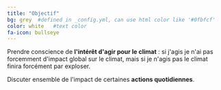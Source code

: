 ```yaml
---
title: "Objectif"
bg: grey  #defined in _config.yml, can use html color like '#0fbfcf'
color: white   #text color
fa-icon: bullseye
---
```


Prendre conscience de **l'intérêt d'agir pour le climat** : si j'agis je n'ai pas forcemment d'impact global sur le climat, mais si je n'agis pas le climat finira forcément par exploser.

Discuter ensemble de l'impact de certaines **actions quotidiennes**.